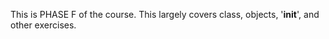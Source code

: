 This is PHASE F of the course. This largely covers class, objects, '__init__', and other exercises.
